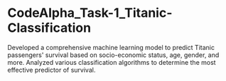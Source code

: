 # CodeAlpha_Task-1_Titanic-Classification
Developed a comprehensive machine learning model to predict Titanic passengers' survival based on socio-economic status, age, gender, and more. Analyzed various classification algorithms to determine the most effective predictor of survival.
